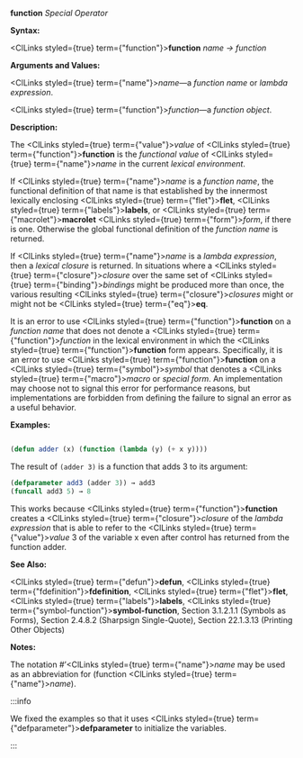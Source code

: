 **function** *Special Operator*

**Syntax:**

<ClLinks styled={true} term={"function"}><b>function</b></ClLinks> *name → function*

**Arguments and Values:**

<ClLinks styled={true} term={"name"}><i>name</i></ClLinks>—a *function name* or *lambda expression*.

<ClLinks styled={true} term={"function"}><i>function</i></ClLinks>—a *function object*.

**Description:**

The <ClLinks styled={true} term={"value"}><i>value</i></ClLinks> of <ClLinks styled={true} term={"function"}><b>function</b></ClLinks> is the *functional value* of <ClLinks styled={true} term={"name"}><i>name</i></ClLinks> in the current *lexical environment*.

If <ClLinks styled={true} term={"name"}><i>name</i></ClLinks> is a *function name*, the functional definition of that name is that established by the innermost lexically enclosing <ClLinks styled={true} term={"flet"}><b>flet</b></ClLinks>, <ClLinks styled={true} term={"labels"}><b>labels</b></ClLinks>, or <ClLinks styled={true} term={"macrolet"}><b>macrolet</b></ClLinks> <ClLinks styled={true} term={"form"}><i>form</i></ClLinks>, if there is one. Otherwise the global functional definition of the *function name* is returned.

If <ClLinks styled={true} term={"name"}><i>name</i></ClLinks> is a *lambda expression*, then a *lexical closure* is returned. In situations where a <ClLinks styled={true} term={"closure"}><i>closure</i></ClLinks> over the same set of <ClLinks styled={true} term={"binding"}><i>bindings</i></ClLinks> might be produced more than once, the various resulting <ClLinks styled={true} term={"closure"}><i>closures</i></ClLinks> might or might not be <ClLinks styled={true} term={"eq"}><b>eq</b></ClLinks>.

It is an error to use <ClLinks styled={true} term={"function"}><b>function</b></ClLinks> on a *function name* that does not denote a <ClLinks styled={true} term={"function"}><i>function</i></ClLinks> in the lexical environment in which the <ClLinks styled={true} term={"function"}><b>function</b></ClLinks> form appears. Specifically, it is an error to use <ClLinks styled={true} term={"function"}><b>function</b></ClLinks> on a <ClLinks styled={true} term={"symbol"}><i>symbol</i></ClLinks> that denotes a <ClLinks styled={true} term={"macro"}><i>macro</i></ClLinks> or *special form*. An implementation may choose not to signal this error for performance reasons, but implementations are forbidden from defining the failure to signal an error as a useful behavior.

**Examples:**

```lisp

(defun adder (x) (function (lambda (y) (+ x y)))) 
```

The result of `(adder 3)` is a function that adds 3 to its argument:

```lisp
(defparameter add3 (adder 3)) → add3
(funcall add3 5) → 8 
```

This works because <ClLinks styled={true} term={"function"}><b>function</b></ClLinks> creates a <ClLinks styled={true} term={"closure"}><i>closure</i></ClLinks> of the *lambda expression* that is able to refer to the <ClLinks styled={true} term={"value"}><i>value</i></ClLinks> 3 of the variable x even after control has returned from the function adder.

**See Also:**

<ClLinks styled={true} term={"defun"}><b>defun</b></ClLinks>, <ClLinks styled={true} term={"fdefinition"}><b>fdefinition</b></ClLinks>, <ClLinks styled={true} term={"flet"}><b>flet</b></ClLinks>, <ClLinks styled={true} term={"labels"}><b>labels</b></ClLinks>, <ClLinks styled={true} term={"symbol-function"}><b>symbol-function</b></ClLinks>, Section 3.1.2.1.1 (Symbols as Forms), Section 2.4.8.2 (Sharpsign Single-Quote), Section 22.1.3.13 (Printing Other Objects)

**Notes:**

The notation #’<ClLinks styled={true} term={"name"}><i>name</i></ClLinks> may be used as an abbreviation for (function <ClLinks styled={true} term={"name"}><i>name</i></ClLinks>).

:::info

We fixed the examples so that it uses <ClLinks styled={true} term={"defparameter"}><b>defparameter</b></ClLinks> to initialize
the variables.

:::
